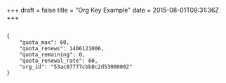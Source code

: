 +++
draft = false
title = "Org Key Example"
date = 2015-08-01T09:31:36Z
+++

```

{
    "quota_max": 60,
    "quota_renews": 1406121006,
    "quota_remaining": 0,
    "quota_renewal_rate": 60,
    "org_id": "53ac07777cbb8c2d53000002"
}

```